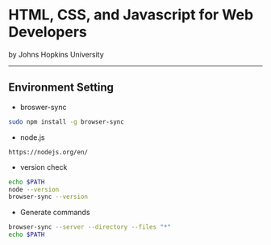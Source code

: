 # HTML, CSS, and Javascript for Web Developers

by Johns Hopkins University

---

## Environment Setting

- broswer-sync

```bash
sudo npm install -g browser-sync
```

- node.js

```link
https://nodejs.org/en/
```

- version check 

``` bash
echo $PATH
node --version
browser-sync --version
```

- Generate commands

```bash
browser-sync --server --directory --files "*"
echo $PATH
```
